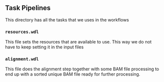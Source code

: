 ## Task Pipelines

This directory has all the tasks that we uses in the workflows 


### `resources.wdl`
This file sets the resources that are available to use. This way we do not have
to keep setting it in the input files


### `alignment.wdl`
This file does the alignment step together with some BAM file processing to end
up with a sorted unique BAM file ready for further processing. 


